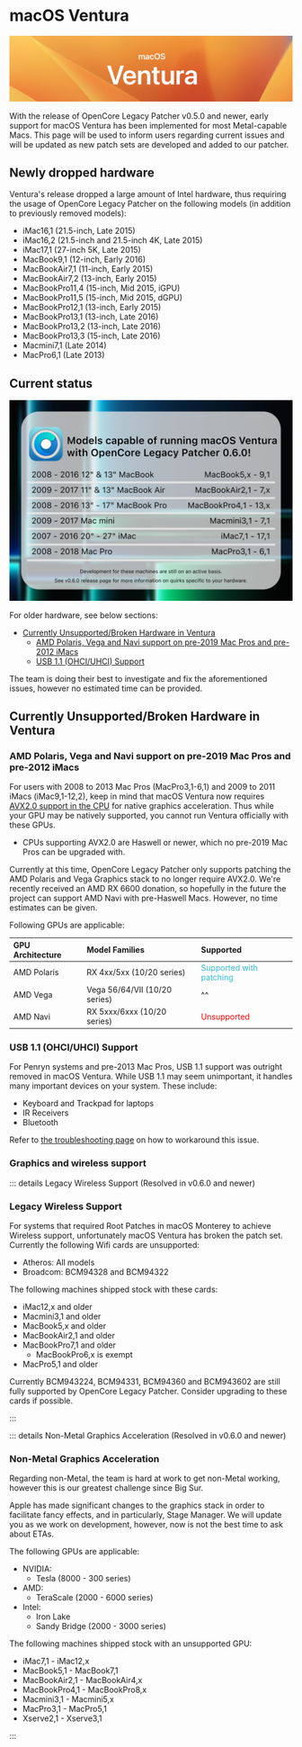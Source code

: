 # macOS Ventura

![](./images/ventura.png)

With the release of OpenCore Legacy Patcher v0.5.0 and newer, early support for macOS Ventura has been implemented for most Metal-capable Macs. This page will be used to inform users regarding current issues and will be updated as new patch sets are developed and added to our patcher.

## Newly dropped hardware

Ventura's release dropped a large amount of Intel hardware, thus requiring the usage of OpenCore Legacy Patcher on the following models (in addition to previously removed models):

* iMac16,1 (21.5-inch, Late 2015)
* iMac16,2 (21.5-inch and 21.5-inch 4K, Late 2015)
* iMac17,1 (27-inch 5K, Late 2015)
* MacBook9,1 (12-inch, Early 2016)
* MacBookAir7,1 (11-inch, Early 2015)
* MacBookAir7,2 (13-inch, Early 2015)
* MacBookPro11,4 (15-inch, Mid 2015, iGPU)
* MacBookPro11,5 (15-inch, Mid 2015, dGPU)
* MacBookPro12,1 (13-inch, Early 2015)
* MacBookPro13,1 (13-inch, Late 2016)
* MacBookPro13,2 (13-inch, Late 2016)
* MacBookPro13,3 (15-inch, Late 2016)
* Macmini7,1 (Late 2014)
* MacPro6,1 (Late 2013)


## Current status

<img width="625" alt="" src="./images/OCLP-060-Initial-Support.png">

For older hardware, see below sections:

* [Currently Unsupported/Broken Hardware in Ventura](#currently-unsupportedbroken-hardware-in-ventura)
  * [AMD Polaris, Vega and Navi support on pre-2019 Mac Pros and pre-2012 iMacs](#amd-polaris-vega-and-navi-support-on-pre-2019-mac-pros-and-pre-2012-imacs)
  * [USB 1.1 (OHCI/UHCI) Support](#usb-11-ohciuhci-support)

The team is doing their best to investigate and fix the aforementioned issues, however no estimated time can be provided.

## Currently Unsupported/Broken Hardware in Ventura

### AMD Polaris, Vega and Navi support on pre-2019 Mac Pros and pre-2012 iMacs

For users with 2008 to 2013 Mac Pros (MacPro3,1-6,1) and 2009 to 2011 iMacs (iMac9,1-12,2), keep in mind that macOS Ventura now requires [AVX2.0 support in the CPU](https://en.wikipedia.org/wiki/Advanced_Vector_Extensions#Advanced_Vector_Extensions_2) for native graphics acceleration. Thus while your GPU may be natively supported, you cannot run Ventura officially with these GPUs.

* CPUs supporting AVX2.0 are Haswell or newer, which no pre-2019 Mac Pros can be upgraded with.

Currently at this time, OpenCore Legacy Patcher only supports patching the AMD Polaris and Vega Graphics stack to no longer require AVX2.0. We're recently received an AMD RX 6600 donation, so hopefully in the future the project can support AMD Navi with pre-Haswell Macs. However, no time estimates can be given.

Following GPUs are applicable:

| GPU Architecture | Model Families | Supported |
| :--- | :--- | :--- |
| AMD Polaris | RX 4xx/5xx (10/20 series) | <span style="color:#30BCD5"> Supported with patching </span> |
| AMD Vega    | Vega 56/64/VII (10/20 series) | ^^ |
| AMD Navi    | RX 5xxx/6xxx (10/20 series) | <span style="color:red"> Unsupported </span> |


### USB 1.1 (OHCI/UHCI) Support

For Penryn systems and pre-2013 Mac Pros, USB 1.1 support was outright removed in macOS Ventura. While USB 1.1 may seem unimportant, it handles many important devices on your system. These include:

* Keyboard and Trackpad for laptops
* IR Receivers
* Bluetooth

Refer to [the troubleshooting page](https://dortania.github.io/OpenCore-Legacy-Patcher/TROUBLESHOOT-HARDWARE.html#keyboard-mouse-and-trackpad-not-working-in-installer-or-after-update) on how to workaround this issue.

### Graphics and wireless support

::: details Legacy Wireless Support (Resolved in v0.6.0 and newer)


### Legacy Wireless Support

For systems that required Root Patches in macOS Monterey to achieve Wireless support, unfortunately macOS Ventura has broken the patch set. Currently the following Wifi cards are unsupported:

* Atheros: All models
* Broadcom: BCM94328 and BCM94322

The following machines shipped stock with these cards:

* iMac12,x and older
* Macmini3,1 and older
* MacBook5,x and older
* MacBookAir2,1 and older
* MacBookPro7,1 and older
  * MacBookPro6,x is exempt
* MacPro5,1 and older


Currently BCM943224, BCM94331, BCM94360 and BCM943602 are still fully supported by OpenCore Legacy Patcher. Consider upgrading to these cards if possible.

:::


::: details Non-Metal Graphics Acceleration (Resolved in v0.6.0 and newer)


### Non-Metal Graphics Acceleration

Regarding non-Metal, the team is hard at work to get non-Metal working, however this is our greatest challenge since Big Sur.

Apple has made significant changes to the graphics stack in order to facilitate fancy effects, and in particularly, Stage Manager. We will update you as we work on development, however, now is not the best time to ask about ETAs.

The following GPUs are applicable:

* NVIDIA:
  * Tesla (8000 - 300 series)
* AMD:
  * TeraScale (2000 - 6000 series)
* Intel:
  * Iron Lake
  * Sandy Bridge (2000 - 3000 series)


The following machines shipped stock with an unsupported GPU:

* iMac7,1 - iMac12,x
* MacBook5,1 - MacBook7,1
* MacBookAir2,1 - MacBookAir4,x
* MacBookPro4,1 - MacBookPro8,x
* Macmini3,1 - Macmini5,x
* MacPro3,1 - MacPro5,1
* Xserve2,1 - Xserve3,1


:::
